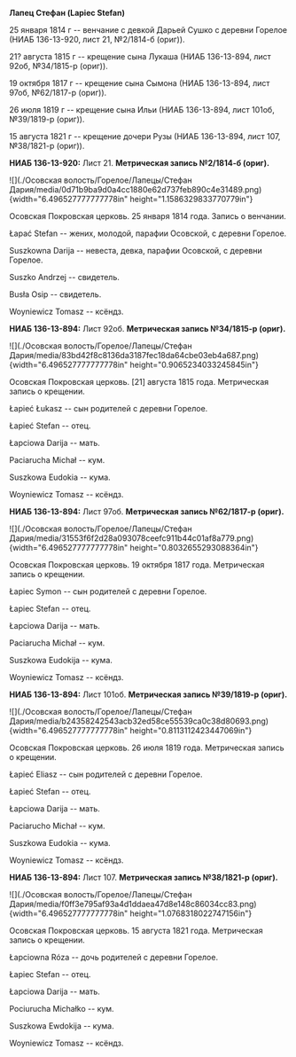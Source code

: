 **Лапец Стефан (Lapiec Stefan)**

25 января 1814 г -- венчание с девкой Дарьей Сушко с деревни Горелое
(НИАБ 136-13-920, лист 21, №2/1814-б (ориг)).

21? августа 1815 г -- крещение сына Лукаша (НИАБ 136-13-894, лист 92об,
№34/1815-р (ориг)).

19 октября 1817 г -- крещение сына Сымона (НИАБ 136-13-894, лист 97об,
№62/1817-р (ориг)).

26 июля 1819 г -- крещение сына Ильи (НИАБ 136-13-894, лист 101об,
№39/1819-р (ориг)).

15 августа 1821 г -- крещение дочери Рузы (НИАБ 136-13-894, лист 107,
№38/1821-р (ориг)).

**НИАБ 136-13-920:** Лист 21. **Метрическая запись №2/1814-б (ориг).**

![](./Осовская волость/Горелое/Лапецы/Стефан Дария/media/0d71b9ba9d0a4cc1880e62d737feb890c4e31489.png){width="6.496527777777778in"
height="1.1586329833770779in"}

Осовская Покровская церковь. 25 января 1814 года. Запись о венчании.

Łapać Stefan -- жених, молодой, парафии Осовской, с деревни Горелое.

Suszkowna Darija -- невеста, девка, парафии Осовской, с деревни Горелое.

Suszko Andrzej -- свидетель.

Busła Osip -- свидетель.

Woyniewicz Tomasz -- ксёндз.

**НИАБ 136-13-894:** Лист 92об. **Метрическая запись №34/1815-р
(ориг).**

![](./Осовская волость/Горелое/Лапецы/Стефан Дария/media/83bd42f8c8136da3187fec18da64cbe03eb4a687.png){width="6.496527777777778in"
height="0.9065234033245845in"}

Осовская Покровская церковь. \[21\] августа 1815 года. Метрическая
запись о крещении.

Łapieć Łukasz -- сын родителей с деревни Горелое.

Łapieć Stefan -- отец.

Łapciowa Darija -- мать.

Paciarucha Michał -- кум.

Suszkowa Eudokia -- кума.

Woyniewicz Tomasz -- ксёндз.

**НИАБ 136-13-894:** Лист 97об. **Метрическая запись №62/1817-р
(ориг).**

![](./Осовская волость/Горелое/Лапецы/Стефан Дария/media/31553f6f2d28a093078ceefc911b44c01af8a779.png){width="6.496527777777778in"
height="0.8032655293088364in"}

Осовская Покровская церковь. 19 октября 1817 года. Метрическая запись о
крещении.

Łapiec Symon -- сын родителей с деревни Горелое.

Łapiec Stefan -- отец.

Łapciowa Darija -- мать.

Paciarucha Michał -- кум.

Suszkowa Eudokija -- кума.

Woyniewicz Tomasz -- ксёндз.

**НИАБ 136-13-894:** Лист 101об. **Метрическая запись №39/1819-р
(ориг).**

![](./Осовская волость/Горелое/Лапецы/Стефан Дария/media/b24358242543acb32ed58ce55539ca0c38d80693.png){width="6.496527777777778in"
height="0.8113112423447069in"}

Осовская Покровская церковь. 26 июля 1819 года. Метрическая запись о
крещении.

Łapieć Eliasz -- сын родителей с деревни Горелое.

Łapieć Stefan -- отец.

Łapciowa Darija -- мать.

Paciarucho Michał -- кум.

Suszkowa Eudokia -- кума.

Woyniewicz Tomasz -- ксёндз.

**НИАБ 136-13-894:** Лист 107. **Метрическая запись №38/1821-р (ориг).**

![](./Осовская волость/Горелое/Лапецы/Стефан Дария/media/f0ff3e795af93a4d1ddaea47d8e148c86034cc83.png){width="6.496527777777778in"
height="1.0768318022747156in"}

Осовская Покровская церковь. 15 августа 1821 года. Метрическая запись о
крещении.

Łapciowna Róza -- дочь родителей с деревни Горелое.

Łapiec Stefan -- отец.

Łapciowa Darija -- мать.

Pociurucha Michałko -- кум.

Suszkowa Ewdokija -- кума.

Woyniewicz Tomasz -- ксёндз.
